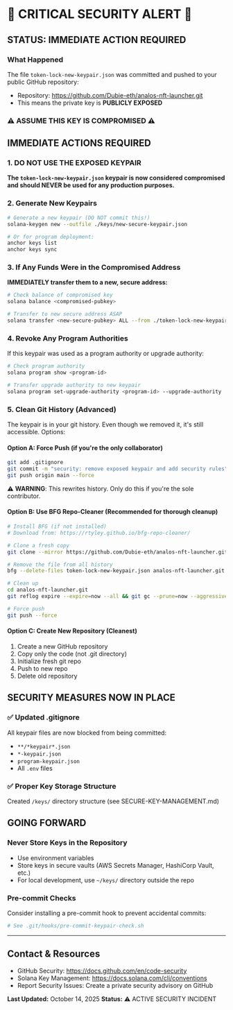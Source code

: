 # 🚨 CRITICAL SECURITY ALERT 🚨

## STATUS: IMMEDIATE ACTION REQUIRED

### What Happened
The file `token-lock-new-keypair.json` was committed and pushed to your public GitHub repository:
- Repository: https://github.com/Dubie-eth/analos-nft-launcher.git
- This means the private key is **PUBLICLY EXPOSED**

### ⚠️ ASSUME THIS KEY IS COMPROMISED ⚠️

## IMMEDIATE ACTIONS REQUIRED

### 1. DO NOT USE THE EXPOSED KEYPAIR
**The `token-lock-new-keypair.json` keypair is now considered compromised and should NEVER be used for any production purposes.**

### 2. Generate New Keypairs
```bash
# Generate a new keypair (DO NOT commit this!)
solana-keygen new --outfile ./keys/new-secure-keypair.json

# Or for program deployment:
anchor keys list
anchor keys sync
```

### 3. If Any Funds Were in the Compromised Address
**IMMEDIATELY transfer them to a new, secure address:**
```bash
# Check balance of compromised key
solana balance <compromised-pubkey>

# Transfer to new secure address ASAP
solana transfer <new-secure-pubkey> ALL --from ./token-lock-new-keypair.json
```

### 4. Revoke Any Program Authorities
If this keypair was used as a program authority or upgrade authority:
```bash
# Check program authority
solana program show <program-id>

# Transfer upgrade authority to new keypair
solana program set-upgrade-authority <program-id> --upgrade-authority ./keys/new-secure-keypair.json <new-authority-pubkey>
```

### 5. Clean Git History (Advanced)
The keypair is in your git history. Even though we removed it, it's still accessible. Options:

#### Option A: Force Push (if you're the only collaborator)
```bash
git add .gitignore
git commit -m "security: remove exposed keypair and add security rules"
git push origin main --force
```

⚠️ **WARNING**: This rewrites history. Only do this if you're the sole contributor.

#### Option B: Use BFG Repo-Cleaner (Recommended for thorough cleanup)
```bash
# Install BFG (if not installed)
# Download from: https://rtyley.github.io/bfg-repo-cleaner/

# Clone a fresh copy
git clone --mirror https://github.com/Dubie-eth/analos-nft-launcher.git

# Remove the file from all history
bfg --delete-files token-lock-new-keypair.json analos-nft-launcher.git

# Clean up
cd analos-nft-launcher.git
git reflog expire --expire=now --all && git gc --prune=now --aggressive

# Force push
git push --force
```

#### Option C: Create New Repository (Cleanest)
1. Create a new GitHub repository
2. Copy only the code (not .git directory)
3. Initialize fresh git repo
4. Push to new repo
5. Delete old repository

## SECURITY MEASURES NOW IN PLACE

### ✅ Updated .gitignore
All keypair files are now blocked from being committed:
- `**/*keypair*.json`
- `*-keypair.json`
- `program-keypair.json`
- All `.env` files

### ✅ Proper Key Storage Structure
Created `/keys/` directory structure (see SECURE-KEY-MANAGEMENT.md)

## GOING FORWARD

### Never Store Keys in the Repository
- Use environment variables
- Store keys in secure vaults (AWS Secrets Manager, HashiCorp Vault, etc.)
- For local development, use `~/keys/` directory outside the repo

### Pre-commit Checks
Consider installing a pre-commit hook to prevent accidental commits:
```bash
# See .git/hooks/pre-commit-keypair-check.sh
```

---

## Contact & Resources
- GitHub Security: https://docs.github.com/en/code-security
- Solana Key Management: https://docs.solana.com/cli/conventions
- Report Security Issues: Create a private security advisory on GitHub

**Last Updated:** October 14, 2025
**Status:** ⚠️ ACTIVE SECURITY INCIDENT

